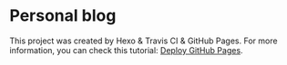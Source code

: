 # Personal blog

This project was created by Hexo & Travis CI & GitHub Pages.
For more information, you can check this tutorial: [Deploy GitHub Pages](https://hexo.io/docs/github-pages.html).
